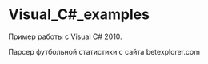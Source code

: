 ﻿Visual_C#_examples
======================
Пример работы с Visual C# 2010.

Парсер футбольной статистики с сайта betexplorer.com


